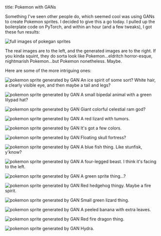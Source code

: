 title: Pokemon with GANs

Something I've seen other people do, which seemed cool was using GANs to create Pokemon sprites. I decided to give this a go today. I pulled up the boilerplate code on PyTorch, and within an hour (and a few tweaks), I got these fun results:

![full images of pokegan sprites](../images/fakemon2.png)

The real images are to the left, and the generated images are to the right. If you kinda squint, they do sorta look like Pokemon…eldritch horror-esque, nightmarish Pokemon…but Pokemon nonetheless. Maybe.

Here are some of the more intriguing ones:

![pokemon sprite generated by GAN](../images/fm_1.png)
An ice spirit of some sort? White hair, a clearly visible eye, and then maybe a tail and legs?

![pokemon sprite generated by GAN](../images/fm_2.png)
A small bipedal animal with a green lilypad hat?

![pokemon sprite generated by GAN](../images/fm_3.png)
Giant colorful celestial ram god?

![pokemon sprite generated by GAN](../images/fm_4.png)
A red lizard with tumors.

![pokemon sprite generated by GAN](../images/fm_5.png)
It's got a few colors.

![pokemon sprite generated by GAN](../images/fm_6.png)
Floating skull fortress?

![pokemon sprite generated by GAN](../images/fm_7.png)
A blue fish thing. Like stunfisk, y'know?

![pokemon sprite generated by GAN](../images/fm_8.png)
A four-legged beast. I think it's facing to the left.

![pokemon sprite generated by GAN](../images/fm_9.png)
A green sprite thing...? 

![pokemon sprite generated by GAN](../images/fm_10.png)
Red hedgehog thingy. Maybe a fire spirit.

![pokemon sprite generated by GAN](../images/fm_11.png)
Small green lizard thing. 

![pokemon sprite generated by GAN](../images/fm_12.png)
A peeled banana with extra leaves.

![pokemon sprite generated by GAN](../images/fm_13.png)
Red fire dragon thing.

![pokemon sprite generated by GAN](../images/fm_14.png)
Hydra.
